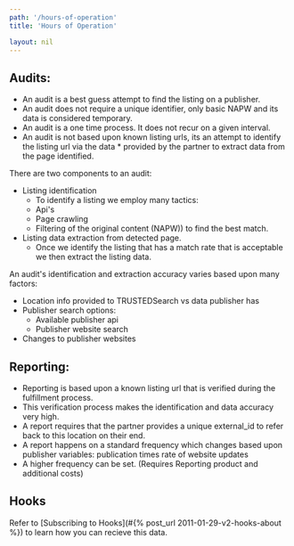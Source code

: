 ```yaml
---
path: '/hours-of-operation'
title: 'Hours of Operation'

layout: nil
---
```



## Audits:
* An audit is a best guess attempt to find the listing on a publisher.
* An audit does not require a unique identifier, only basic NAPW and its data is considered temporary.
* An audit is a one time process. It does not recur on a given interval.
* An audit is not based upon known listing urls, its an attempt to identify the listing url via the data * provided by the partner to extract data from the page identified.

There are two components to an audit:

* Listing identification
	* To identify a listing we employ many tactics:
	* Api's
	* Page crawling
	* Filtering of the original content (NAPW)) to find the best match.
* Listing data extraction from detected page.
	* Once we identify the listing that has a match rate that is acceptable we then extract the listing data.

An audit's identification and extraction accuracy varies based upon many factors: 

* Location info provided to TRUSTEDSearch vs data publisher has
* Publisher search options:
	* Available publisher api 
	* Publisher website search
* Changes to publisher websites

## Reporting:

* Reporting is based upon a known listing url that is verified during the fulfillment process.
* This verification process makes the identification and data accuracy very high.
* A report requires that the partner provides a unique external_id to refer back to  this location on their end.
* A report happens on a standard frequency which changes based upon publisher variables:
	publication times rate of website updates
* A higher frequency can be set. (Requires Reporting product and additional costs)

## Hooks
Refer to [Subscribing to Hooks](#{% post_url 2011-01-29-v2-hooks-about %}) to learn how you can recieve this data.